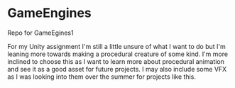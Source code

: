 # GameEngines
 Repo for GameEgines1

For my Unity assignment I'm still a little unsure of what I want to do but I'm leaning more towards making a procedural creature of some kind.
I'm more inclined to choose this as I want to learn more about procedural animation and see it as a good asset for future projects.
I may also include some VFX as I was looking into them over the summer for projects like this.